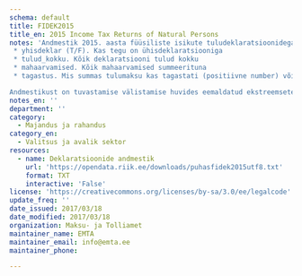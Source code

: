 ```yaml
---
schema: default
title: FIDEK2015
title_en: 2015 Income Tax Returns of Natural Persons
notes: 'Andmestik 2015. aasta füüsiliste isikute tuludeklaratsioonidega. Failis on järgmised veerud:
 * yhisdeklar (T/F). Kas tegu on ühisdeklaratsiooniga
 * tulud_kokku. Kõik deklaratsiooni tulud kokku
 * mahaarvamised. Kõik mahaarvamised summeerituna
 * tagastus. Mis summas tulumaksu kas tagastati (positiivne number) või juurde tuli maksta (negatiivne)

Andmestikust on tuvastamise välistamise huvides eemaldatud ekstreemsete väärtustega kirjetest (mahuliselt alla 0.003% kirjete koguarvust)'
notes_en: ''
department: ''
category:
  - Majandus ja rahandus
category_en:
  - Valitsus ja avalik sektor 
resources:
  - name: Deklaratsioonide andmestik
    url: 'https://opendata.riik.ee/downloads/puhasfidek2015utf8.txt'
    format: TXT
    interactive: 'False'
license: 'https://creativecommons.org/licenses/by-sa/3.0/ee/legalcode'
update_freq: ''
date_issued: 2017/03/18
date_modified: 2017/03/18
organization: Maksu- ja Tolliamet
maintainer_name: EMTA
maintainer_email: info@emta.ee
maintainer_phone:

---
```

